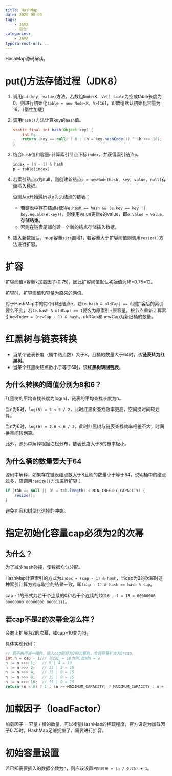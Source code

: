 ```yaml
---
title: HashMap
date: 2020-08-09
tags: 
	- JAVA
	- 后台
categories:
	- JAVA 
typora-root-url: ..
---
```


HashMap源码解读。

<!--more-->

# put()方法存储过程（JDK8）

1. 调用`put(key, value)`方法，若数组`Node<K, V>[] table`为空或table长度为0，则进行初始化`table = new Node<K, V>[16]`，即数组默认初始化容量为16。（惰性加载）

2. 调用`hash()`方法计算key的`hash`值。

   ```java
   static final int hash(Object key) {    
       int h;    
       return (key == null) ? 0 : (h = key.hashCode()) ^ (h >>> 16);
   }
   ```

3. 结合`hash`值和容量`n`计算索引节点下标`index`，并获得索引结点`p`。

   ```java
   index = (n - 1) & hash
   p = table[index]
   ```

4. 若索引结点p为null，则创建新结点`p = newNode(hash, key, value, null)`存储插入数据。

   否则从p开始遍历以p为头结点的链表：

   - 若链表中存在结点`e`使得`e.hash == hash && (e.key == key || key.equals(e.key))`，则使用value更新e的value，即`e.value = value`。**存储结束。**
   - 否则在链表尾部创建一个新的结点存储插入数据。

5. 插入新数据后，map容量`size`自增1，若容量大于扩容阈值则调用`resize()`方法进行扩容。

# 扩容

扩容阈值=容量×加载因子(0.75)，因此扩容阈值默认初始值为16*0.75=12。

扩容时，扩容阈值和容量为原来的两倍。

对于HashMap中的每个非根结点e，若`(e.hash & oldCap) == 0`则扩容后的索引要么不变，若`(e.hash & oldCap) == 1`要么为原索引+原容量。根节点重新计算索引`newIndex = (newCap - 1) & hash`。oldCap和newCap为新旧桶的数量。

# 红黑树与链表转换

- 当某个链表长度（桶中结点数）大于8，且桶的数量大于64时，该**链表转为红黑树**。
- 当某个红黑树结点数小于等于6时，该**红黑树转回链表**。

## 为什么转换的阈值分别为8和6？

红黑树的平均查找长度为log(n)，链表的平均查找长度为n。

当n为8时，`log(8) = 3 < 8 / 2`，此时红黑树查找效率更高，空间换时间较划算。

当n为6时，`log(6) = 2.6 < 6 / 2`，此时红黑树与链表查找效率相差不大，时间换空间较划算。

此外，源码中解释根据泊松分布，链表长度大于8的概率极小。

## 为什么桶的数量要大于64

源码中解释，如果存在链表结点数大于8且桶的数量小于等于64，说明桶中的结点过多，应调用`resize()`方法进行扩容：

```java
if (tab == null || (n = tab.length) < MIN_TREEIFY_CAPACITY) {
    resize();
}
```

避免扩容和树型化选择的冲突。

# 指定初始化容量cap必须为2的次幂

## 为什么？

为了减少hash碰撞，使数据均匀分配。

HashMap计算索引的方式为`index = (cap - 1) & hash`，当cap为2的次幂时这种索引计算方式与取余的结果一致，即`(cap - 1) & hash == hash % cap`。

cap - 1的形式为若干个连续的0和若干个连续的1如`16 - 1 = 15 = 00000000 00000000 00000000 00001111`。

## 若cap不是2的次幂会怎么样？

会向上扩展为2的次幂，如cap=10变为16。

具体实现代码：

```java
// 若不执行减一操作，输入cap刚好为2的次幂时，会将容量扩大为2*cap。
int n = cap - 1;// 以cap = 10为例,此时n = 9
n |= n >>> 1;   // 9 | 4 = 13
n |= n >>> 2;	// 13 | 3 = 15
n |= n >>> 4;	// 15 | 0 = 15
n |= n >>> 8;	// 15 | 0 = 15
n |= n >>> 16;	// 15 | 0 = 15
return (n < 0) ? 1 : (n >= MAXIMUM_CAPACITY) ? MAXIMUM_CAPACITY : n + 1; // n + 1 = 16
```

# 加载因子（loadFactor）

加载因子 = 容量 / 桶的数量，可以衡量HashMap的稀疏程度，官方设定为加载因子0.75时，HashMap足够拥挤了，需要进行扩容。

# 初始容量设置

若已知需要插入的数据个数为n，则应该设置`初始容量 = (n / 0.75) + 1`。

